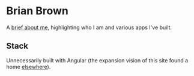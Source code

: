 # Brian Brown

A [brief about me](https://brianbrown.dev/about), highlighting who I am and various apps I've built.


## Stack

Unnecessarily built with Angular (the expansion vision of this site found a home [elsewhere](https://brianbrown.dev/me)).